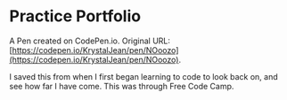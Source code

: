 # Practice Portfolio

A Pen created on CodePen.io. Original URL: [https://codepen.io/KrystalJean/pen/NOoozo](https://codepen.io/KrystalJean/pen/NOoozo).

I saved this from when I first began learning to code to look back on, and see how far I have come. This was through Free Code Camp.  
